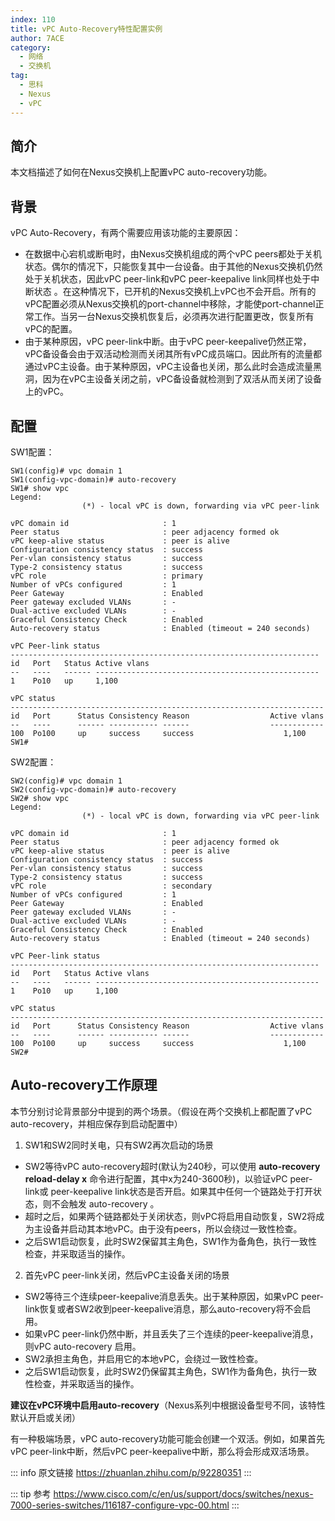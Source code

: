 ```yaml
---
index: 110
title: vPC Auto-Recovery特性配置实例
author: 7ACE
category:
  - 网络
  - 交换机
tag:
  - 思科
  - Nexus
  - vPC
---
```




## 简介

本文档描述了如何在Nexus交换机上配置vPC auto-recovery功能。

## 背景

vPC Auto-Recovery，有两个需要应用该功能的主要原因：

- 在数据中心宕机或断电时，由Nexus交换机组成的两个vPC peers都处于关机状态。偶尔的情况下，只能恢复其中一台设备。由于其他的Nexus交换机仍然处于关机状态，因此vPC peer-link和vPC peer-keepalive link同样也处于中断状态 。在这种情况下，已开机的Nexus交换机上vPC也不会开启。所有的vPC配置必须从Nexus交换机的port-channel中移除，才能使port-channel正常工作。当另一台Nexus交换机恢复后，必须再次进行配置更改，恢复所有vPC的配置。
- 由于某种原因，vPC peer-link中断。由于vPC peer-keepalive仍然正常，vPC备设备会由于双活动检测而关闭其所有vPC成员端口。因此所有的流量都通过vPC主设备。由于某种原因，vPC主设备也关闭，那么此时会造成流量黑洞，因为在vPC主设备关闭之前，vPC备设备就检测到了双活从而关闭了设备上的vPC。

## 配置

SW1配置：

```text
SW1(config)# vpc domain 1
SW1(config-vpc-domain)# auto-recovery
SW1# show vpc
Legend:
                (*) - local vPC is down, forwarding via vPC peer-link

vPC domain id                     : 1 
Peer status                       : peer adjacency formed ok      
vPC keep-alive status             : peer is alive                 
Configuration consistency status  : success 
Per-vlan consistency status       : success                       
Type-2 consistency status         : success 
vPC role                          : primary
Number of vPCs configured         : 1   
Peer Gateway                      : Enabled
Peer gateway excluded VLANs       : -
Dual-active excluded VLANs        : -
Graceful Consistency Check        : Enabled
Auto-recovery status              : Enabled (timeout = 240 seconds)

vPC Peer-link status
---------------------------------------------------------------------
id   Port   Status Active vlans    
--   ----   ------ --------------------------------------------------
1    Po10   up     1,100                                                     

vPC status
----------------------------------------------------------------------
id   Port      Status Consistency Reason                  Active vlans
--   ----      ------ ----------- ------                  ------------
100  Po100     up     success     success                    1,100           
SW1# 

```

SW2配置：

```text
SW2(config)# vpc domain 1
SW2(config-vpc-domain)# auto-recovery
SW2# show vpc
Legend:
                (*) - local vPC is down, forwarding via vPC peer-link

vPC domain id                     : 1
Peer status                       : peer adjacency formed ok      
vPC keep-alive status             : peer is alive                 
Configuration consistency status  : success 
Per-vlan consistency status       : success                       
Type-2 consistency status         : success 
vPC role                          : secondary
Number of vPCs configured         : 1   
Peer Gateway                      : Enabled
Peer gateway excluded VLANs       : -
Dual-active excluded VLANs        : -
Graceful Consistency Check        : Enabled
Auto-recovery status              : Enabled (timeout = 240 seconds)

vPC Peer-link status
---------------------------------------------------------------------
id   Port   Status Active vlans    
--   ----   ------ --------------------------------------------------
1    Po10   up     1,100                                                     

vPC status
----------------------------------------------------------------------
id   Port      Status Consistency Reason                  Active vlans
--   ----      ------ ----------- ------                  ------------
100  Po100     up     success     success                    1,100           
SW2# 

```

## Auto-recovery工作原理

本节分别讨论背景部分中提到的两个场景。（假设在两个交换机上都配置了vPC auto-recovery，并相应保存到启动配置中）

1. SW1和SW2同时关电，只有SW2再次启动的场景

- SW2等待vPC auto-recovery超时(默认为240秒，可以使用 **auto-recovery reload-delay x** 命令进行配置，其中x为240-3600秒)，以验证vPC peer-link或 peer-keepalive link状态是否开启。如果其中任何一个链路处于打开状态，则不会触发 auto-recovery 。
- 超时之后，如果两个链路都处于关闭状态，则vPC将启用自动恢复，SW2将成为主设备并启动其本地vPC。由于没有peers，所以会绕过一致性检查。
- 之后SW1启动恢复，此时SW2保留其主角色，SW1作为备角色，执行一致性检查，并采取适当的操作。

2. 首先vPC peer-link关闭，然后vPC主设备关闭的场景

- SW2等待三个连续peer-keepalive消息丢失。出于某种原因，如果vPC peer-link恢复或者SW2收到peer-keepalive消息，那么auto-recovery将不会启用。
- 如果vPC peer-link仍然中断，并且丢失了三个连续的peer-keepalive消息，则vPC auto-recovery 启用。
- SW2承担主角色，并启用它的本地vPC，会绕过一致性检查。
- 之后SW1启动恢复，此时SW2仍保留其主角色，SW1作为备角色，执行一致性检查，并采取适当的操作。

**建议在vPC环境中启用auto-recovery**（Nexus系列中根据设备型号不同，该特性默认开启或关闭）

有一种极端场景，vPC auto-recovery功能可能会创建一个双活。例如，如果首先vPC peer-link中断，然后vPC peer-keepalive中断，那么将会形成双活场景。

::: info 原文链接
https://zhuanlan.zhihu.com/p/92280351
:::

::: tip 参考
https://www.cisco.com/c/en/us/support/docs/switches/nexus-7000-series-switches/116187-configure-vpc-00.html
:::
